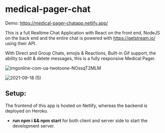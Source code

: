 # medical-pager-chat
Demo:
https://medical-pager-chatapp.netlify.app/

This is a full Realtime Chat Application with React on the front end, NodeJS on the back end and the entire chat is powered with https://getstream.io/ using their API.

With Direct and Group Chats, emojis & Reactions, Built-in Gif support, the ability to edit & delete messages, this is a fully responsive Medical Pager.

![imgonline-com-ua-twotoone-NOssqT2MLM](https://user-images.githubusercontent.com/69910068/133895406-11e15ce6-0a94-4d59-b7f9-55e1a19373fd.jpg)

![2021-09-18 (5)](https://user-images.githubusercontent.com/69910068/133893378-1b490391-7014-4630-8e79-64c2e460f494.png)

## **Setup:**

The frontend of this app is hosted on Netlify, whereas the backend is deployed on Heroku.

* **run npm i && npm start** for both client and server side to start the development server.


